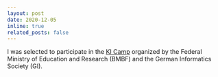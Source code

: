```yaml
---
layout: post
date: 2020-12-05
inline: true
related_posts: false
---
```


I was selected to participate in the [KI Camp](https://kicamp.org/en/) organized by the Federal Ministry of Education
and Research (BMBF) and the German Informatics Society (GI).
